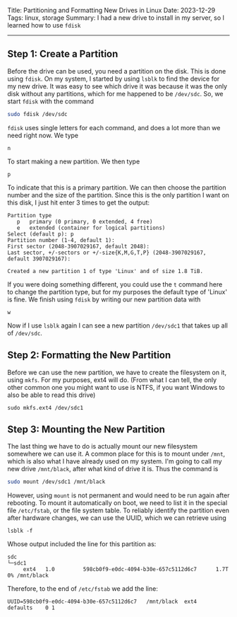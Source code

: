 Title: Partitioning and Formatting New Drives in Linux
Date: 2023-12-29
Tags: linux, storage
Summary: I had a new drive to install in my server, so I learned how to use `fdisk`


-------

## Step 1: Create a Partition

Before the drive can be used, you need a partition on the disk. This is done using `fdisk`. On my system, I started by using `lsblk` to find the device for my new drive. It was easy to see which drive it was because it was the only disk without any partitions, which for me happened to be `/dev/sdc`. So, we start `fdisk` with the command
```bash
sudo fdisk /dev/sdc
```
`fdisk` uses single letters for each command, and does a lot more than we need right now. We type 
```
n
```
To start making a new partition. We then type
```
p
```
To indicate that this is a primary partition. We can then choose the partition number and the size of the partition. Since this is the only partition I want on this disk, I just hit enter 3 times to get the output:

```
Partition type
   p   primary (0 primary, 0 extended, 4 free)
   e   extended (container for logical partitions)
Select (default p): p
Partition number (1-4, default 1):
First sector (2048-3907029167, default 2048):
Last sector, +/-sectors or +/-size{K,M,G,T,P} (2048-3907029167, default 3907029167):

Created a new partition 1 of type 'Linux' and of size 1.8 TiB.
```

If you were doing something different, you could use the `t` command here to change the partition type, but for my purposes the default type of 'Linux' is fine. We finish using `fdisk` by writing our new partition data with
```
w
```

Now if I use `lsblk` again I can see a new partition `/dev/sdc1` that takes up all of `/dev/sdc`.

## Step 2: Formatting the New Partition

Before we can use the new partition, we have to create the filesystem on it, using `mkfs`. For my purposes, ext4 will do. (From what I can tell, the only other common one you might want to use is NTFS, if you want Windows to also be able to read this drive)

```
sudo mkfs.ext4 /dev/sdc1
```

## Step 3: Mounting the New Partition

The last thing we have to do is actually mount our new filesystem somewhere we can use it. A common place for this is to mount under `/mnt`, which is also what I have already used on my system. I'm going to call my new drive `/mnt/black`, after what kind of drive it is. Thus the command is
```bash
sudo mount /dev/sdc1 /mnt/black
```
However, using `mount` is not permanent and would need to be run again after rebooting. To mount it automatically on boot, we need to list it in the special file `/etc/fstab`, or the file system table. To reliably identify the partition even after hardware changes, we can use the UUID, which we can retrieve using
```
lsblk -f
```
Whose output included the line for this partition as:
```
sdc
└─sdc1
     ext4   1.0         598cb0f9-e0dc-4094-b30e-657c5112d6c7      1.7T     0% /mnt/black
```

Therefore, to the end of `/etc/fstab` we add the line:
```
UUID=598cb0f9-e0dc-4094-b30e-657c5112d6c7   /mnt/black  ext4    defaults    0 1
```
